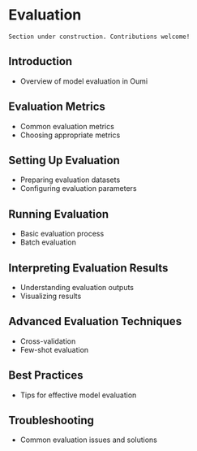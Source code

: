 # Evaluation

```{attention}
Section under construction. Contributions welcome!
```

## Introduction

- Overview of model evaluation in Oumi

## Evaluation Metrics

- Common evaluation metrics
- Choosing appropriate metrics

## Setting Up Evaluation

- Preparing evaluation datasets
- Configuring evaluation parameters

## Running Evaluation

- Basic evaluation process
- Batch evaluation

## Interpreting Evaluation Results

- Understanding evaluation outputs
- Visualizing results

## Advanced Evaluation Techniques

- Cross-validation
- Few-shot evaluation

## Best Practices

- Tips for effective model evaluation

## Troubleshooting

- Common evaluation issues and solutions
